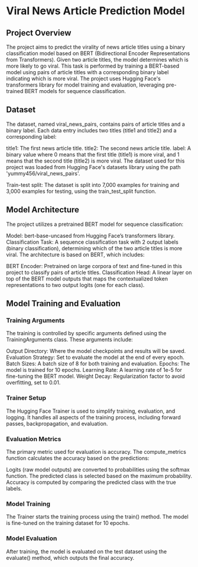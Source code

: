 # Viral News Article Prediction Model

## Project Overview
The project aims to predict the virality of news article titles using a binary classification model based on BERT (Bidirectional Encoder Representations from Transformers). Given two article titles, the model determines which is more likely to go viral. This task is performed by training a BERT-based model using pairs of article titles with a corresponding binary label indicating which is more viral. The project uses Hugging Face's transformers library for model training and evaluation, leveraging pre-trained BERT models for sequence classification.

## Dataset
The dataset, named viral_news_pairs, contains pairs of article titles and a binary label. Each data entry includes two titles (title1 and title2) and a corresponding label:

title1: The first news article title.
title2: The second news article title.
label: A binary value where 0 means that the first title (title1) is more viral, and 1 means that the second title (title2) is more viral.
The dataset used for this project was loaded from Hugging Face's datasets library using the path 'yummy456/viral_news_pairs'.

Train-test split: The dataset is split into 7,000 examples for training and 3,000 examples for testing, using the train_test_split function.

## Model Architecture
The project utilizes a pretrained BERT model for sequence classification:

Model: bert-base-uncased from Hugging Face’s transformers library.
Classification Task: A sequence classification task with 2 output labels (binary classification), determining which of the two article titles is more viral.
The architecture is based on BERT, which includes:

BERT Encoder: Pretrained on large corpora of text and fine-tuned in this project to classify pairs of article titles.
Classification Head: A linear layer on top of the BERT model outputs that maps the contextualized token representations to two output logits (one for each class).

## Model Training and Evaluation
### Training Arguments
The training is controlled by specific arguments defined using the TrainingArguments class. These arguments include:

Output Directory: Where the model checkpoints and results will be saved.
Evaluation Strategy: Set to evaluate the model at the end of every epoch.
Batch Sizes: A batch size of 8 for both training and evaluation.
Epochs: The model is trained for 10 epochs.
Learning Rate: A learning rate of 1e-5 for fine-tuning the BERT model.
Weight Decay: Regularization factor to avoid overfitting, set to 0.01.

### Trainer Setup
The Hugging Face Trainer is used to simplify training, evaluation, and logging. It handles all aspects of the training process, including forward passes, backpropagation, and evaluation.

### Evaluation Metrics
The primary metric used for evaluation is accuracy. The compute_metrics function calculates the accuracy based on the predictions:

Logits (raw model outputs) are converted to probabilities using the softmax function.
The predicted class is selected based on the maximum probability.
Accuracy is computed by comparing the predicted class with the true labels.

### Model Training
The Trainer starts the training process using the train() method. The model is fine-tuned on the training dataset for 10 epochs.

### Model Evaluation
After training, the model is evaluated on the test dataset using the evaluate() method, which outputs the final accuracy.
